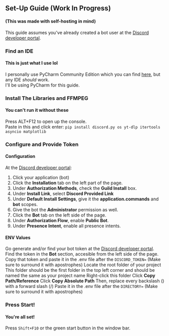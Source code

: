 ## Set-Up Guide (Work In Progress)
#### (This was made with self-hosting in mind)
This guide assumes you've already created a bot user at the [Discord developer portal](https://discord.com/developers/applications).

### Find an IDE
#### This is just what I use lol
I personally use PyCharm Community Edition which you can find [here](https://www.jetbrains.com/pycharm/download), but any IDE *should* work.  
I'll be using PyCharm for this guide.

### Install The Libraries and FFMPEG
#### You can't run it without these
Press ALT+F12 to open up the console.  
Paste in this and click enter:
``pip install discord.py os yt-dlp itertools asyncio matplotlib``

### Configure and Provide Token
#### Configuration
At the [Discord developer portal](https://discord.com/developers/applications):  
1. Click your application (bot)  
2. Click the **Installation** tab on the left part of the page.  
3. Under **Authorization Methods**, check the **Guild Install** box.  
4. Under **Install Link**, select **Discord Provided Link**  
5. Under **Default Install Settings**, give it the **application.commands** and **bot** scopes.  
6. Give the bot the **Administrator** permission as well.  
7. Click the **Bot** tab on the left side of the page.  
8. Under **Authorization Flow**, enable **Public Bot**.  
9. Under **Presence Intent**, enable all presence intents.
  
#### ENV Values
Go generate and/or find your bot token at the [Discord developer portal](https://discord.com/developers/applications).  
  Find the token in the **Bot** section, accesible from the left side of the page.  
  Copy that token and paste it in the .env file after the ``DISCORD_TOKEN=`` (Make sure to surround it with apostrophes)
Locate the root folder of your project
  This folder should be the first folder in the top left corner and should be named the same as your project name
    Right-click this folder
    Click **Copy Path/Reference**
    Click **Copy Absolute Path**
  Then, replace every backslash (\) with a forward slash (/)
  Paste it in the .env file after the ``DIRECTORY=`` (Make sure to surround it with apostrophes)

### Press Start!
#### You're all set!
Press ``Shift+F10`` or the green start button in the window bar.
